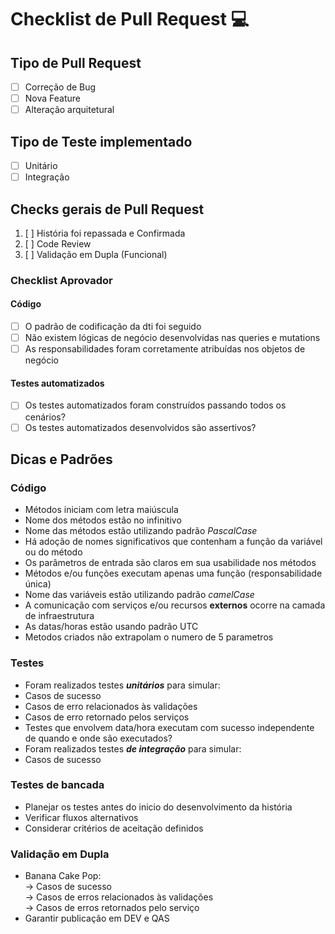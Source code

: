 # Checklist de Pull Request :computer:

## Tipo de Pull Request

- [ ] Correção de Bug
- [ ] Nova Feature
- [ ] Alteração arquitetural

## Tipo de Teste implementado

- [ ] Unitário
- [ ] Integração

## Checks gerais de Pull Request

1. [ ] História foi repassada e Confirmada
2. [ ] Code Review
3. [ ] Validação em Dupla (Funcional)

### Checklist Aprovador

#### Código

- [ ] O padrão de codificação da dti foi seguido
- [ ] Não existem lógicas de negócio desenvolvidas nas queries e mutations
- [ ] As responsabilidades foram corretamente atribuídas nos objetos de negócio

#### Testes automatizados

- [ ] Os testes automatizados foram construídos passando todos os cenários?
- [ ] Os testes automatizados desenvolvidos são assertivos?

## Dicas e Padrões

### Código

- Métodos iniciam com letra maiúscula
- Nome dos métodos estão no infinitivo
- Nome das métodos estão utilizando padrão *PascalCase*
- Há adoção de nomes significativos que contenham a função da variável ou do método
- Os parâmetros de entrada são claros em sua usabilidade nos métodos
- Métodos e/ou funções executam apenas uma função (responsabilidade única)
- Nome das variáveis estão utilizando padrão *camelCase*
- A comunicação com serviços e/ou recursos **externos** ocorre na camada de infraestrutura
- As datas/horas estão usando padrão UTC
- Metodos criados não extrapolam o numero de 5 parametros

### Testes

- Foram realizados testes ***unitários*** para simular:
- Casos de sucesso
- Casos de erro relacionados às validações
- Casos de erro retornado pelos serviços
- Testes que envolvem data/hora executam com sucesso independente de quando e onde são executados?
- Foram realizados testes ***de integração*** para simular:
- Casos de sucesso

### Testes de bancada

- Planejar os testes antes do inicio do desenvolvimento da história
- Verificar fluxos alternativos 
- Considerar critérios de aceitação definidos

### Validação em Dupla

- Banana Cake Pop:
    <br>-> Casos de sucesso
    <br>-> Casos de erros relacionados às validações
    <br>-> Casos de erros retornados pelo serviço
- Garantir publicação em DEV e QAS

